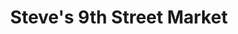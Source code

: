 ---
title: "Steve's 9th Street Market"
url: /brooklyn/steves-9th-street-market/
shop: supermarket
---